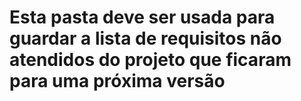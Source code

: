 # Esta pasta deve ser usada para guardar a lista de requisitos não atendidos do projeto que ficaram para uma próxima versão